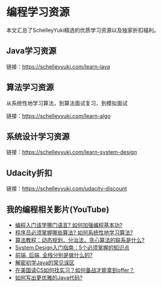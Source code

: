 # 编程学习资源
本文汇总了SchelleyYuki精选的优质学习资源以及独家折扣福利。

## Java学习资源
链接：<a href="https://schelleyyuki.com/learn-java" target="_blank">https://schelleyyuki.com/learn-java</a>

## 算法学习资源
从系统性地学习算法，到算法面试复习，到模拟面试

链接：<a href="https://schelleyyuki.com/learn-algo" target="_blank">https://schelleyyuki.com/learn-algo</a>

## 系统设计学习资源
链接：<a href="https://schelleyyuki.com/learn-system-design" target="_blank">https://schelleyyuki.com/learn-system-design</a>

## Udacity折扣
链接：<a href="https://schelleyyuki.com/udacity-discount" target="_blank">https://schelleyyuki.com/udacity-discount</a>

## 我的编程相关影片(YouTube)
- [编程入门该学哪门语言? 如何加强编程基本功?](https://youtu.be/6B9Olpve4n0)
- [程序员必须掌握哪些算法? 如何系统性地学习算法?](https://youtu.be/ZQhMW50wmwg)
- [算法教程：动态规划，分治法，贪心算法的联系是什么?](https://youtu.be/wy_8sINTogw)
- [System Design入门指南：5个必须掌握的知识点](https://youtu.be/8TE2DvpKxvA)
- [前端, 后端, 全栈分别是做什么的? ](https://youtu.be/5wP0KuBIrZo)
- [解密初学Java的常见误区](https://youtu.be/IFDjrK2y5s4)
- [在美国读CS如何找实习？如何备战才能拿到offer？](https://youtu.be/3ydAhAz7ZeI)
- [如何写出更优雅的Java代码?](https://youtu.be/x4z3K0BsrwM)

